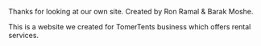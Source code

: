 Thanks for looking at our own site.
Created by Ron Ramal & Barak Moshe.

This is a website we created for TomerTents business which offers rental services.
